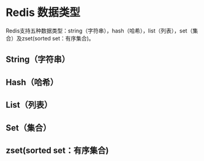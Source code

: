 # Redis 数据类型
Redis支持五种数据类型：string（字符串），hash（哈希），list（列表），set（集合）及zset(sorted set：有序集合)。

## String（字符串）


## Hash（哈希）


## List（列表）


## Set（集合）


## zset(sorted set：有序集合)

